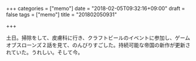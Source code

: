 +++
categories = ["memo"]
date = "2018-02-05T09:32:16+09:00"
draft = false
tags = ["memo"]
title = "201802050931"

+++

土日。掃除をして、皮膚科に行き、クラフトビールのイベントに参加し、ゲームオブスローンズ２話を見て、のんびりすごした。持続可能な帝国の新作が更新されていた。うれしい。そして今。
